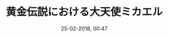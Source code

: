 ---
title: 黄金伝説における大天使ミカエル
menu: 黄金伝説
created: 04-10-2017, 12:15
date: 25-02-2018, 00:47
modified: 26-11-2018, 19:27
itempage: Article
taxonomy:
    category: [docs, ja]
content:
    items:
       '@taxonomy':
         category: [legende-doree, ja]
    order:
        by: default
        dir: asc
    limit: 1
    pagination: true
metadata:
   description: 'モン・サン＝ミシェルの歴史に関係する大天使ミカエルが出現するヤコブス・デ・ウォラギネが著わした黄金伝説（ラテン語では、レゲンダ・アウレア）139章の文書との紹介して、文書そのものを提供している'
   keywords: '大天使ミカエル, 黄金伝説, １３９章, モン・サン＝ミシェル, ヤコブス・デ・ヴォラギネ, レゲンダ・アウレア'
   image: legende-doree_700x883.jpg
   image_height: 700
   image_width: 883
   image_title: "大天使ミカエルの祝祭、ベリー公のいとも豪華なる時祷書"
   image_legend: "１４１１年~１４１６年の間ベリー公ジャン1世のためにランブール兄弟たちに制作された《ベリー公のいとも豪華なる時祷書》の《典礼年の時祷章》の部分から引用された現在65請求記号付きの史料としてシャンティイ城（フランス）のコンデ美術館の図書館に保管されていて、干潮のモン・サン＝ミシェルの上に大天使ミカエルと竜装の闘いが表わされている飾細密画。七人の天使たちがミニアチュアを囲んで、さまざまな銀色の雲から出るメダルのなかから場面をにている。下と左にあるそのなかの一人がベリー公の紋章を持っている。"
   'twitter:card' : summary
significantlinks: ["https://ja.wikipedia.org/wiki/モン・サン＝ミシェル", "https://ja.wikipedia.org/wiki/ミカエル", "https://ja.wikipedia.org/wiki/レゲンダ・アウレア", "https://ja.wikipedia.org/wiki/ヤコブス・デ・ウォラギネ", "https://ja.wikipedia.org/wiki/レゲンダ・アウレア"]
specialty: ["フランス歴史", "キリスト教", "天使信仰", "黄金伝説", "大天使ミカエル", "モン・サン＝ミシェル", "ヤコブス・デ・ヴォラギネ"]
shortcode-core:
   active: true
sitemap:
   changefreq: monthly
   priority: 0.9
---